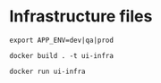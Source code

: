 # Infrastructure files

`export APP_ENV=dev|qa|prod`

`docker build . -t ui-infra`

`docker run ui-infra`
